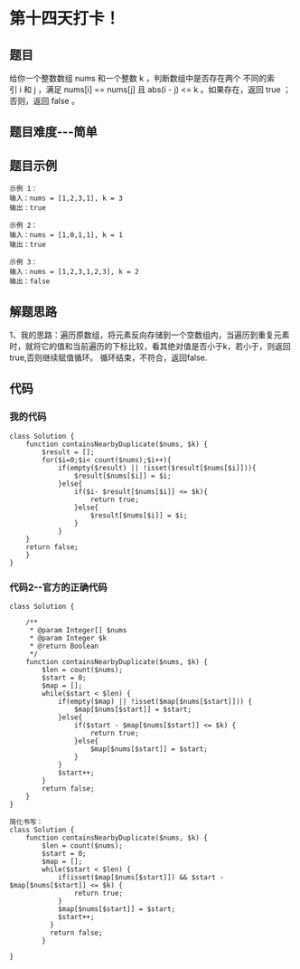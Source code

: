 # 第十四天打卡！

## 题目
给你一个整数数组 nums 和一个整数 k ，判断数组中是否存在两个 不同的索引 i 和 j ，满足 nums[i] == nums[j] 且 abs(i - j) <= k 。如果存在，返回 true ；否则，返回 false 。

## 题目难度---简单

## 题目示例
```
示例 1：
输入：nums = [1,2,3,1], k = 3
输出：true

示例 2：
输入：nums = [1,0,1,1], k = 1
输出：true

示例 3：
输入：nums = [1,2,3,1,2,3], k = 2
输出：false
```

## 解题思路
1、我的思路：遍历原数组，将元素反向存储到一个空数组内，当遍历到重复元素时，就将它的值和当前遍历的下标比较，看其绝对值是否小于k，若小于，则返回true,否则继续赋值循环。
循环结束，不符合，返回false.


## 代码
### 我的代码
```
class Solution {
    function containsNearbyDuplicate($nums, $k) {
        $result = [];
        for($i=0;$i< count($nums);$i++){
            if(empty($result) || !isset($result[$nums[$i]])){
                $result[$nums[$i]] = $i;
            }else{
                if($i- $result[$nums[$i]] <= $k){
                    return true;
                }else{
                    $result[$nums[$i]] = $i;
                }
            }
    }
    return false;
    }
}
```

### 代码2--官方的正确代码
```
class Solution {

    /**
     * @param Integer[] $nums
     * @param Integer $k
     * @return Boolean
     */
    function containsNearbyDuplicate($nums, $k) {
        $len = count($nums);
        $start = 0;
        $map = [];
        while($start < $len) {
            if(empty($map) || !isset($map[$nums[$start]])) {
                $map[$nums[$start]] = $start; 
            }else{
                if($start - $map[$nums[$start]] <= $k) {
                    return true;
                }else{
                    $map[$nums[$start]] = $start; 
                }
            }
            $start++;
        }
        return false;
    }
}

简化书写：
class Solution {
    function containsNearbyDuplicate($nums, $k) {
        $len = count($nums);
        $start = 0;
        $map = [];
        while($start < $len) {
            if(isset($map[$nums[$start]]) && $start - $map[$nums[$start]] <= $k) {
                return true;
            }
            $map[$nums[$start]] = $start; 
            $start++;
          }
          return false;
        }
        
}
```
